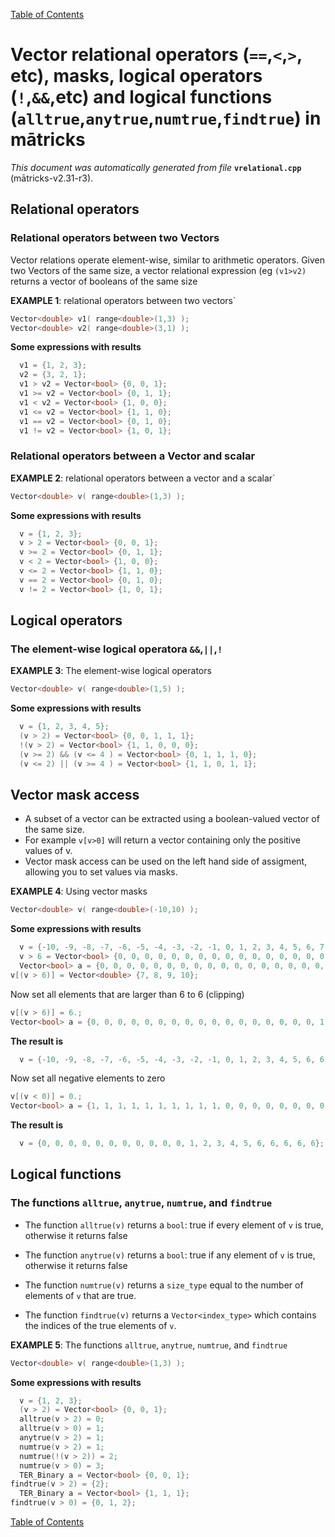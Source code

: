 
[Table of Contents](README.md)


# Vector relational operators (`==`,`<`,`>`, etc), masks, logical operators (`!`,`&&`,etc) and logical functions (`alltrue`,`anytrue`,`numtrue`,`findtrue`) in mātricks
_This document was automatically generated from file_ **`vrelational.cpp`** (mātricks-v2.31-r3).

## Relational operators
### Relational operators between two Vectors

Vector relations operate element-wise, similar to arithmetic operators. Given two Vectors of the same size, a vector relational expression (eg `(v1>v2)` returns a vector of booleans of the same size


**EXAMPLE 1**: relational operators between two vectors`
```C++
Vector<double> v1( range<double>(1,3) );
Vector<double> v2( range<double>(3,1) );
```

**Some expressions with results**
```C++
  v1 = {1, 2, 3}; 
  v2 = {3, 2, 1}; 
  v1 > v2 = Vector<bool> {0, 0, 1}; 
  v1 >= v2 = Vector<bool> {0, 1, 1}; 
  v1 < v2 = Vector<bool> {1, 0, 0}; 
  v1 <= v2 = Vector<bool> {1, 1, 0}; 
  v1 == v2 = Vector<bool> {0, 1, 0}; 
  v1 != v2 = Vector<bool> {1, 0, 1}; 
```

### Relational operators between a Vector and scalar


**EXAMPLE 2**: relational operators between a vector and a scalar`
```C++
Vector<double> v( range<double>(1,3) );
```

**Some expressions with results**
```C++
  v = {1, 2, 3}; 
  v > 2 = Vector<bool> {0, 0, 1}; 
  v >= 2 = Vector<bool> {0, 1, 1}; 
  v < 2 = Vector<bool> {1, 0, 0}; 
  v <= 2 = Vector<bool> {1, 1, 0}; 
  v == 2 = Vector<bool> {0, 1, 0}; 
  v != 2 = Vector<bool> {1, 0, 1}; 
```

## Logical operators
### The element-wise logical operatora `&&`,`||`,`!`


**EXAMPLE 3**: The element-wise logical operators
```C++
Vector<double> v( range<double>(1,5) );
```

**Some expressions with results**
```C++
  v = {1, 2, 3, 4, 5}; 
  (v > 2) = Vector<bool> {0, 0, 1, 1, 1}; 
  !(v > 2) = Vector<bool> {1, 1, 0, 0, 0}; 
  (v >= 2) && (v <= 4 ) = Vector<bool> {0, 1, 1, 1, 0}; 
  (v <= 2) || (v >= 4 ) = Vector<bool> {1, 1, 0, 1, 1}; 
```

## Vector mask access
* A subset of a vector can be extracted using a boolean-valued vector of the same size.
* For example `v[v>0]` will return a vector containing only the positive values of v.
* Vector mask access can be used on the left hand side of assigment, allowing you to set values via masks.


**EXAMPLE 4**: Using vector masks
```C++
Vector<double> v( range<double>(-10,10) );
```

**Some expressions with results**
```C++
  v = {-10, -9, -8, -7, -6, -5, -4, -3, -2, -1, 0, 1, 2, 3, 4, 5, 6, 7, 8, 9, 10}; 
  v > 6 = Vector<bool> {0, 0, 0, 0, 0, 0, 0, 0, 0, 0, 0, 0, 0, 0, 0, 0, 0, 1, 1, 1, 1}; 
  Vector<bool> a = {0, 0, 0, 0, 0, 0, 0, 0, 0, 0, 0, 0, 0, 0, 0, 0, 0, 1, 1, 1, 1}; 
v[(v > 6)] = Vector<double> {7, 8, 9, 10}; 
```


Now set all elements that are larger than 6 to 6 (clipping)
```C++
v[(v > 6)] = 6.;
Vector<bool> a = {0, 0, 0, 0, 0, 0, 0, 0, 0, 0, 0, 0, 0, 0, 0, 0, 0, 1, 1, 1, 1}; 
```
**The result is**
```C++
  v = {-10, -9, -8, -7, -6, -5, -4, -3, -2, -1, 0, 1, 2, 3, 4, 5, 6, 6, 6, 6, 6}; 
```


Now set all negative elements to zero
```C++
v[(v < 0)] = 0.;
Vector<bool> a = {1, 1, 1, 1, 1, 1, 1, 1, 1, 1, 0, 0, 0, 0, 0, 0, 0, 0, 0, 0, 0}; 
```
**The result is**
```C++
  v = {0, 0, 0, 0, 0, 0, 0, 0, 0, 0, 0, 1, 2, 3, 4, 5, 6, 6, 6, 6, 6}; 
```


## Logical functions
### The functions `alltrue`, `anytrue`, `numtrue`, and `findtrue`

* The function `alltrue(v)` returns a `bool`: true if every element of `v` is true, otherwise it returns false

* The function `anytrue(v)` returns a `bool`: true if any element of `v` is true, otherwise it returns false

* The function `numtrue(v)` returns a `size_type` equal to the number of elements of `v` that are true. 

* The function `findtrue(v)` returns a `Vector<index_type>` which contains the indices of the true elements of `v`. 


**EXAMPLE 5**: The functions `alltrue`, `anytrue`, `numtrue`, and `findtrue`
```C++
Vector<double> v( range<double>(1,3) );
```

**Some expressions with results**
```C++
  v = {1, 2, 3}; 
  (v > 2) = Vector<bool> {0, 0, 1}; 
  alltrue(v > 2) = 0; 
  alltrue(v > 0) = 1; 
  anytrue(v > 2) = 1; 
  numtrue(v > 2) = 1; 
  numtrue(!(v > 2)) = 2; 
  numtrue(v > 0) = 3; 
  TER_Binary a = Vector<bool> {0, 0, 1}; 
findtrue(v > 2) = {2}; 
  TER_Binary a = Vector<bool> {1, 1, 1}; 
findtrue(v > 0) = {0, 1, 2}; 
```


[Table of Contents](README.md)
